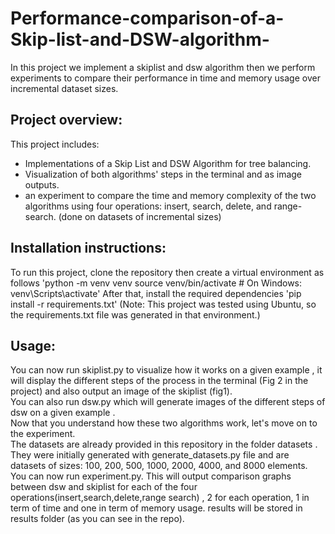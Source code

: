 # Performance-comparison-of-a-Skip-list-and-DSW-algorithm-
In this project we implement a skiplist and dsw algorithm then we perform experiments to compare their performance in time and memory usage over incremental dataset sizes.
## Project overview:
This project includes:
- Implementations of a Skip List and DSW Algorithm for tree balancing.
- Visualization of both algorithms' steps in the terminal and as image outputs.
- an experiment to compare the time and memory complexity of the two algorithms using four operations: insert, search, delete, and range-search. (done on datasets of incremental sizes)
## Installation instructions:
To run this project, clone the repository then create a virtual environment as follows
'python -m venv venv
source venv/bin/activate  # On Windows: venv\Scripts\activate'
After that, install the required dependencies 'pip install -r requirements.txt' (Note: This project was tested using Ubuntu, so the requirements.txt file was generated in that environment.)
## Usage:
You can now run skiplist.py to visualize how it works on a given example , it will display the different steps of the process in the terminal (Fig 2 in the project) and also output an image of the skiplist (fig1).  
You can also run dsw.py which will generate images of the different steps of dsw on a given example .  
Now that you understand how these two algorithms work, let's move on to the experiment.  
The datasets are already provided in this repository in the folder datasets . They were initially generated with generate_datasets.py file and are datasets of sizes: 100, 200, 500, 1000, 2000, 4000, and 8000 elements.  
You can now run experiment.py. This will output comparison graphs between dsw and skiplist for each of the four operations(insert,search,delete,range search) , 2 for each operation, 1 in term of time and one in term of memory usage. results will be stored in results folder (as you can see in the repo).

